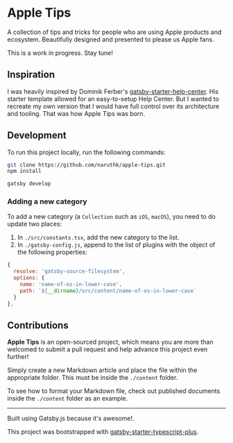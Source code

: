 # Apple Tips

A collection of tips and tricks for people who are using Apple products and ecosystem. Beautifully designed and presented to please us Apple fans.

This is a work in progress. Stay tune!

## Inspiration

I was heavily inspired by Dominik Ferber's [gatsby-starter-help-center](https://github.com/dferber90/gatsby-starter-help-center). His starter template allowed for an easy-to-setup Help Center. But I wanted to recreate my own version that I would have full control over its architecture and tooling. That was how Apple Tips was born.

## Development

To run this project locally, run the following commands:

```bash
git clone https://github.com/naruthk/apple-tips.git
npm install
```

```bash
gatsby develop
```

### Adding a new category

To add a new category (a `Collection` such as `iOS`, `macOS`), you need to do update two places:

1. In `./src/constants.tsx`, add the new category to the list.
2. In `./gatsby-config.js`, append to the list of plugins with the object of the following properties:
```javascript
{
  resolve: 'gatsby-source-filesystem',
  options: {
    name: 'name-of-os-in-lower-case',
    path: `${__dirname}/src/content/name-of-os-in-lower-case`
  }
},
```


## Contributions

**Apple Tips** is an open-sourced project, which means you are more than welcomed to submit a pull request and help advance this project even further!

Simply create a new Markdown article and place the file within the appropriate folder. This must be inside the `./content` folder.

To see how to format your Markdown file, check out published documents inside the `./content` folder as an example.

---

Built using Gatsby.js because it's awesome!.

This project was bootstrapped with [gatsby-starter-typescript-plus](https://github.com/resir014/gatsby-starter-typescript-plus).